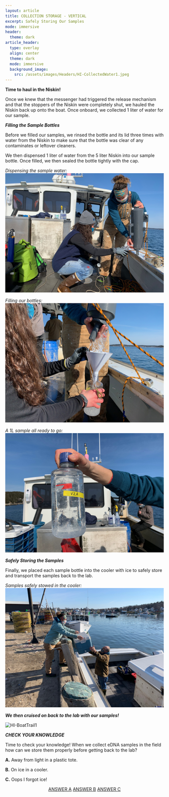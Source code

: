 ```yaml
---
layout: article
title: COLLECTION STORAGE - VERTICAL
excerpt: Safely Storing Our Samples
mode: immersive
header:
  theme: dark
article_header:
  type: overlay
  align: center
  theme: dark
  mode: immersive
  background_image:
    src: /assets/images/Headers/HI-CollectedWater1.jpeg
---
```


**Time to haul in the Niskin!**

Once we knew that the messenger had triggered the release mechanism and that the stoppers of the Niskin were completely shut, we hauled the Niskin back up onto the boat. Once onboard, we collected 1 liter of water for our sample. 


***Filling the Sample Bottles***

Before we filled our samples, we rinsed the bottle and its lid three times with water from the Niskin to make sure that the bottle was clear of any contaminates or leftover cleaners. 

We then dispensed 1 liter of water from the 5 liter Niskin into our sample bottle. Once filled, we then sealed the bottle tightly with the cap.


*Dispensing the sample water:*
![HI-BottleFilling2](/assets/images/HI/HI-BottleFilling2.jpeg)  

*Filling our bottles:*
![HI-BottleFilling3](/assets/images/HI/HI-BottleFilling3.jpeg) 

*A 1L sample all ready to go:*
![HI-CollectedWater1](/assets/images/HI/HI-CollectedWater1.jpeg)  



***Safely Storing the Samples***

Finally, we placed each sample bottle into the cooler with ice to safely store and transport the samples back to the lab.

*Samples safely stowed in the cooler:*
![HI-CoolerHandoff1](/assets/images/HI/HI-CoolerHandoff1.jpeg)  



***We then cruised on back to the lab with our samples!***


![HI-BoatTrail1](/assets/images/HI/HI-BoatTrail1.JPG)   




***CHECK YOUR KNOWLEDGE***

Time to check your knowledge! When we collect eDNA samples in the field how can we store them properly before getting back to the lab?

**A.** Away from light in a plastic tote.    

**B.** On ice in a cooler.

**C.** Oops I forgot ice!


<p align="center">
<a class="button button--outline-primary button--pill" href="VerticalFilteringBackground2">ANSWER A</a> <a class="button button--outline-primary button--pill" href="https://maine-wodna.github.io/Filtering/FiltrationBackground">ANSWER B</a> <a class="button button--outline-primary button--pill" href="VerticalFilteringBackground2">ANSWER C</a></p>



